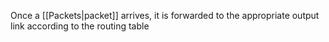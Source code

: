 Once a [[Packets|packet]] arrives, it is forwarded to the appropriate output link according to the routing table